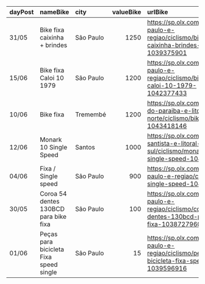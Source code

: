 | dayPost   | nameBike                               | city      |   valueBike | urlBike                                                                                             |
|:----------|:---------------------------------------|:----------|------------:|:----------------------------------------------------------------------------------------------------|
| 31/05     | Bike fixa caixinha + brindes           | São Paulo |        1250 | https://sp.olx.com.br/sao-paulo-e-regiao/ciclismo/bike-fixa-caixinha-brindes-1039375901             |
| 15/06     | Bike fixa Caloi 10 1979                | São Paulo |        1200 | https://sp.olx.com.br/sao-paulo-e-regiao/ciclismo/bike-fixa-caloi-10-1979-1042377433                |
| 10/06     | Bike fixa                              | Tremembé  |        1200 | https://sp.olx.com.br/vale-do-paraiba-e-litoral-norte/ciclismo/bike-fixa-1043418146                 |
| 12/06     | Monark 10 Single Speed                 | Santos    |        1000 | https://sp.olx.com.br/baixada-santista-e-litoral-sul/ciclismo/monark-10-single-speed-1044210535     |
| 04/06     | Fixa / Single speed                    | São Paulo |         900 | https://sp.olx.com.br/sao-paulo-e-regiao/ciclismo/fixa-single-speed-1041263178                      |
| 30/05     | Coroa 54 dentes 130BCD para bike fixa  | São Paulo |         100 | https://sp.olx.com.br/sao-paulo-e-regiao/ciclismo/coroa-54-dentes-130bcd-para-bike-fixa-1038727960  |
| 01/06     | Peças para bicicleta Fixa speed single | São Paulo |          15 | https://sp.olx.com.br/sao-paulo-e-regiao/ciclismo/pecas-para-bicicleta-fixa-speed-single-1039596916 |